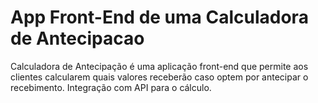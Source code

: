 # App Front-End de uma Calculadora de Antecipacao
Calculadora de Antecipação é uma aplicação front-end que permite aos clientes calcularem quais valores receberão caso optem por antecipar o recebimento. Integração com API para o cálculo. 
